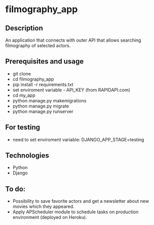 # filmography_app

## Description

An application that connects with outer API that allows searching filmography of selected actors.

## Prerequisites and usage


- git clone
- cd filmography_app
- pip install -r requirements.txt
- set enviroment variable - API_KEY (from RAPIDAPI.com)
- cd my_app
- python manage.py makemigrations
- python manage.py migrate
- python manage.py runserver

## For testing

- need to set enviroment variable: DJANGO_APP_STAGE=testing

## Technologies

- Python
- Django

## To do:

- Possibility to save favorite actors and get a newsletter about new movies which they appeared.
- Apply APScheduler module to schedule tasks on production environment (deployed on Heroku).
